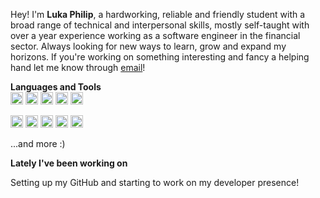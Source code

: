 Hey! I'm **Luka Philip**, a hardworking, reliable and friendly student with a broad range of technical and interpersonal skills, mostly self-taught with over a year experience working as a software engineer in the financial sector. Always looking for new ways to learn, grow and expand my horizons. If you're working on something interesting and fancy a helping hand let me know through [email](mailto:lukaphilip1219@gmail.com)! 

**Languages and Tools**  
<code><img height="20" src="https://github.com/luka-philip/luka-philip/assets/68387648/0657b9b4-6937-461d-8fd1-377720cf894d"></code>
<code><img height="20" src="https://github.com/luka-philip/luka-philip/assets/68387648/621fe4b8-959c-478b-a69a-e6a7078c2d20"></code>
<code><img height="20" src="https://github.com/luka-philip/luka-philip/assets/68387648/c48e8333-8dda-4f7c-ba31-037273d57c2c"></code>
<code><img height="20" src="https://github.com/luka-philip/luka-philip/assets/68387648/004c9de6-ad95-4b0c-9d07-4b8c840e3845"></code>
<code><img height="20" src="https://github.com/luka-philip/luka-philip/assets/68387648/d20e8a62-be3d-4c8d-9181-f224a40d282e"></code>

<code><img height="20" src="https://github.com/luka-philip/luka-philip/assets/68387648/e0de9e54-fd5d-4814-9641-afb2e41a5c6a"></code>
<code><img height="20" src="https://github.com/luka-philip/luka-philip/assets/68387648/4e8ee0ab-6486-4151-b554-fa8100be5f83"></code>
<code><img height="20" src="https://github.com/luka-philip/luka-philip/assets/68387648/04d57ebb-1842-451c-8bcc-209dfba339d9"></code>
<code><img height="20" src="https://github.com/luka-philip/luka-philip/assets/68387648/e4bab719-7eb2-49f3-a8ac-43c884372d24"></code>
<code><img height="20" src="https://github.com/luka-philip/luka-philip/assets/68387648/bd16cba7-98db-4225-be58-8339c175d90d"></code>

...and more :)

**Lately I've been working on**

Setting up my GitHub and starting to work on my developer presence!
